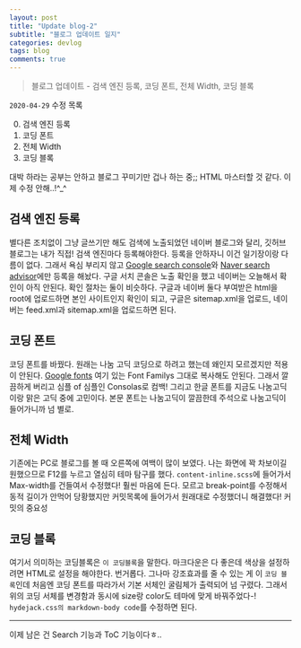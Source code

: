 ```yaml
---
layout: post
title: "Update blog-2"
subtitle: "블로그 업데이트 일지"
categories: devlog
tags: blog
comments: true
---
```


> 블로그 업데이트 - 검색 엔진 등록, 코딩 폰트, 전체 Width, 코딩 블록

`2020-04-29` 수정 목록

0. 검색 엔진 등록
1. 코딩 폰트
2. 전체 Width
3. 코딩 블록

대박 하라는 공부는 안하고 블로그 꾸미기만 겁나 하는 중;; HTML 마스터할 것 같다. 이제 수정 안해..!^\_^

## 검색 엔진 등록

별다른 조치없이 그냥 글쓰기만 해도 검색에 노출되었던 네이버 블로그와 달리, 깃허브 블로그는 내가 직접! 검색 엔진마다 등록해야한다. 등록을 안하자니 이건 일기장이랑 다름이 없다. 그래서 욕심 부리지 않고 [Google search console](https://search.google.com/search-console/about)와 [Naver search advisor](https://searchadvisor.naver.com/)에만 등록을 해놨다. 구글 서치 콘솔은 노출 확인을 했고 네이버는 오늘해서 확인이 아직 안된다. 확인 절차는 둘이 비슷하다. 구글과 네이버 둘다 부여받은 html을 root에 업로드하면 본인 사이트인지 확인이 되고, 구글은 sitemap.xml을 업로드, 네이버는 feed.xml과 sitemap.xml을 업로드하면 된다.

## 코딩 폰트

코딩 폰트를 바꿨다. 원래는 나눔 고딕 코딩으로 하려고 했는데 왜인지 모르겠지만 적용이 안된다. [Google fonts](https://fonts.google.com/specimen/Nanum+Gothic+Coding) 여기 있는 Font Familys 그대로 복사해도 안된다. 그래서 깔끔하게 버리고 심플 of 심플인 Consolas로 컴백! 그리고 한글 폰트를 지금도 나눔고딕이랑 맑은 고딕 중에 고민이다. 본문 폰트는 나눔고딕이 깔끔한데 주석으로 나눔고딕이 들어가니까 넘 별로.

## 전체 Width

기존에는 PC로 블로그를 볼 때 오른쪽에 여백이 많이 보였다. 나는 화면에 꽉 차보이길 원했으므로 F12를 누르고 열심히 테마 탐구를 했다. `content-inline.scss`에 들어가서 Max-width를 건들여서 수정했다! 훨씬 마음에 든다. 모르고 break-point를 수정해서 동적 길이가 안먹어 당황했지만 커밋목록에 들어가서 원래대로 수정했더니 해결했다! 커밋의 중요성

## 코딩 블록

여기서 의미하는 코딩블록은 `이 코딩블록`을 말한다. 마크다운은 다 좋은데 색상을 설정하려면 HTML로 설정을 해야한다. 번거롭다. 그나마 강조효과를 줄 수 있는 게 이 `코딩 블록`인데 처음엔 코딩 폰트를 따라가서 기본 서체인 굴림체가 출력되어 넘 구렸다. 그래서 위의 코딩 서체를 변경함과 동시에 size랑 color도 테마에 맞게 바꿔주었다-! `hydejack.css의 markdown-body code`를 수정하면 된다.

---

이제 남은 건 Search 기능과 ToC 기능이다ㅎ..

